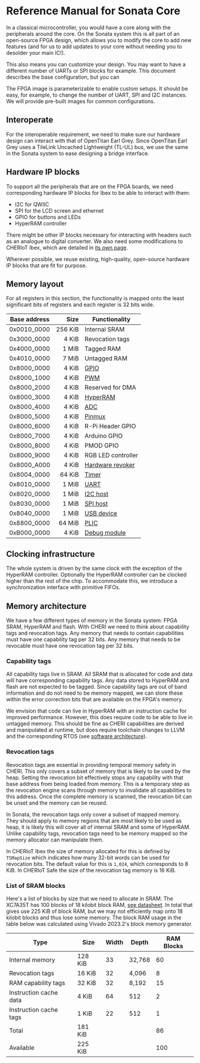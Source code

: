 # Reference Manual for Sonata Core

In a classical microcontroller, you would have a core along with the peripherals around the core. On the Sonata system this is all part
of an open-source FPGA design, which allows you to modify the core to add new features (and for us to add updates to your core without
needing you to desolder your main IC!).

This also means you can customize your design. You may want to have a different number of UARTs or SPI blocks for example. This document
describes the base configuration, but you can 

The FPGA image is parameterizable to enable custom setups.
It should be easy, for example, to change the number of UART, SPI and I2C instances.
We will provide pre-built images for common configurations.

## Interoperate

For the interoperable requirement, we need to make sure our hardware design can interact with that of OpenTitan Earl Grey.
Since OpenTitan Earl Grey uses a TileLink Uncached Lightweight (TL-UL) bus, we use the same in the Sonata system to ease designing a bridge interface.

## Hardware IP blocks

To support all the peripherals that are on the FPGA boards, we need corresponding hardware IP blocks for Ibex to be able to interact with them:
- I2C for QWIIC
- SPI for the LCD screen and ethernet
- GPIO for buttons and LEDs
- HyperRAM controller

There might be other IP blocks necessary for interacting with headers such as an analogue to digital converter.
We also need some modifications to CHERIoT Ibex, which are detailed in [its own page](../ip/ibex.md).

Wherever possible, we reuse existing, high-quality, open-source hardware IP blocks that are fit for purpose.

## Memory layout

For all registers in this section, the functionality is mapped onto the least significant bits of registers and each register is 32 bits wide.

| Base address |    Size | Functionality        |
|--------------|--------:|----------------------|
| 0x0010_0000  | 256 KiB | Internal SRAM        |
| 0x3000_0000  |   4 KiB | Revocation tags      |
| 0x4000_0000  |   1 MiB | Tagged RAM           |
| 0x4010_0000  |   7 MiB | Untagged RAM         |
| 0x8000_0000  |   4 KiB | [GPIO][]             |
| 0x8000_1000  |   4 KiB | [PWM][]              |
| 0x8000_2000  |   4 KiB | Reserved for DMA     |
| 0x8000_3000  |   4 KiB | [HyperRAM][]         |
| 0x8000_4000  |   4 KiB | [ADC][]              |
| 0x8000_5000  |   4 KiB | [Pinmux][]           |
| 0x8000_6000  |   4 KiB | R-Pi Header GPIO     |
| 0x8000_7000  |   4 KiB | Arduino GPIO         |
| 0x8000_8000  |   4 KiB | PMOD GPIO            |
| 0x8000_9000  |   4 KiB | RGB LED controller   |
| 0x8000_A000  |   4 KiB | [Hardware revoker][] |
| 0x8004_0000  |  64 KiB | [Timer][]            |
| 0x8010_0000  |   1 MiB | [UART][]             |
| 0x8020_0000  |   1 MiB | [I2C host][]         |
| 0x8030_0000  |   1 MiB | [SPI host][]         |
| 0x8040_0000  |   1 MiB | [USB device][]       |
| 0x8800_0000  |  64 MiB | [PLIC][]             |
| 0xB000_0000  |   4 KiB | [Debug module][]     |

[GPIO]: ../ip/gpio.md
[PWM]: ../ip/pwm.md
[HyperRAM]: ../ip/ram.md
[ADC]: ../ip/adc.md
[Pinmux]: ../ip/pinmux.md
[Hardware revoker]: ../ip/revoker.md
[Timer]: ../ip/timer.md
[UART]: ../ip/uart.md
[I2C host]: ../ip/i2c.md
[SPI host]: ../ip/spi.md
[USB device]: ../ip/usb.md
[PLIC]: ../ip/plic.md
[Debug module]: ../ip/dm.md

## Clocking infrastructure

The whole system is driven by the same clock with the exception of the HyperRAM controller.
Optionally the HyperRAM controller can be clocked higher than the rest of the chip.
To accommodate this, we introduce a synchronization interface with primitive FIFOs.

## Memory architecture

We have a few different types of memory in the Sonata system: FPGA SRAM, HyperRAM and flash.
With CHERI we need to think about capability tags and revocation tags.
Any memory that needs to contain capabilities must have one capability tag per 32 bits.
Any memory that needs to be revocable must have one revocation tag per 32 bits.

### Capability tags

All capability tags live in SRAM.
All SRAM that is allocated for code and data will have corresponding capability tags.
Any data stored to HyperRAM and flash are not expected to be tagged.
Since capability tags are out of band information and do not need to be memory mapped, we can store these within the error correction bits that are available on the FPGA's memory.

We envision that code can live in HyperRAM with an instruction cache for improved performance.
However, this does require code to be able to live in untagged memory.
This should be fine as CHERI capabilities are derived and manipulated at runtime, but does require toolchain changes to LLVM and the corresponding RTOS (see [software architecture](software.md)).

### Revocation tags

Revocation tags are essential in providing temporal memory safety in CHERI.
This only covers a subset of memory that is likely to be used by the heap.
Setting the revocation bit effectively stops any capability with that base address from being loaded from memory.
This is a temporary step as the revocation engine scans through memory to invalidate all capabilities to this address.
Once the complete memory is scanned, the revocation bit can be unset and the memory can be reused.

In Sonata, the revocation tags only cover a subset of mapped memory.
They should apply to memory regions that are most likely to be used as heap, it is likely this will cover all of internal SRAM and some of HyperRAM.
Unlike capability tags, revocation tags need to be memory mapped so the memory allocator can manipulate them.

In CHERIoT Ibex the size of memory allocated for this is defined by `TSMapSize` which indicates how many 32-bit words can be used for revocation bits.
The default value for this is `1,024`, which corresponds to 8 KiB.
In CHERIoT Safe the size of the revocation tag memory is 16 KiB.

### List of SRAM blocks

Here's a list of blocks by size that we need to allocate in SRAM.
The XC7A35T has 100 blocks of 18 kilobit block RAM, [see datasheet](https://docs.xilinx.com/v/u/en-US/ds180_7Series_Overview).
In total that gives use 225 KiB of block RAM, but we may not efficiently map onto 18 kilobit blocks and thus lose some memory.
The block RAM usage in the table below was calculated using Vivado 2023.2's block memory generator.

| Type                   | Size    | Width | Depth  | RAM Blocks |
|------------------------|---------|-------|--------|------------|
| Internal memory        | 128 KiB |    33 | 32,768 |         60 |
| Revocation tags        |  16 KiB |    32 |  4,096 |          8 |
| RAM capability tags    |  32 KiB |    32 |  8,192 |         15 |
| Instruction cache data |   4 KiB |    64 |    512 |          2 |
| Instruction cache tags |   1 KiB |    22 |    512 |          1 |
| Total                  | 181 KiB |       |        |         86 |
| Available              | 225 KiB |       |        |        100 |
